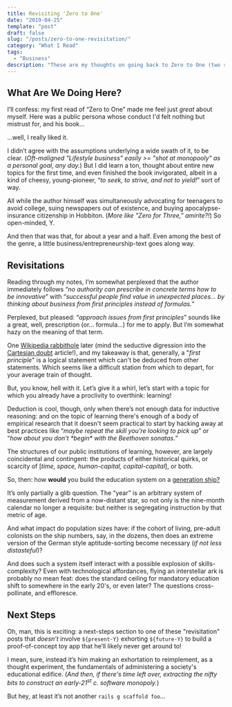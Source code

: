 ```yaml
---
title: Revisiting 'Zero to One'
date: "2019-04-25"
template: "post"
draft: false
slug: "/posts/zero-to-one-revisitation/"
category: "What I Read"
tags:
  - "Business"
description: "These are my thoughts on going back to Zero to One (two startups and one innovation lab down my personal Via Dolorosa.)"
---
```


## What Are We Doing Here?

I’ll confess: my first read of “Zero to One” made me feel just _great_ about myself. Here was a public persona whose conduct I'd felt nothing but mistrust for, and his book... 

...well, I really liked it. 

I didn’t agree with the assumptions underlying a wide swath of it, to be clear. (_Oft-maligned "Lifestyle business" easily >= "shot at monopooly" as a personal goal, any day._) But I did learn a ton, thought about entire new topics for the first time, and even finished the book invigorated, albeit in a kind of cheesy, young-pioneer, “_to seek, to strive, and not to yield!_” sort of way.

All while the author himself was simultaneously advocating for teenagers to avoid college, suing newspapers out of existence, and buying apocalypse-insurance citizenship in Hobbiton. (_More like "Zero for Three," amirite?!_) So open-minded, Y.

And then that was that, for about a year and a half. Even among the best of the genre, a little business/entrepreneurship-text goes along way.

## Revisitations

Reading through my notes, I’m somewhat perplexed that the author immediately follows “_no authority can prescribe in concrete terms how to be innovative_” with “_successful people find value in unexpected places... by thinking about business from first principles instead of formulas._” 

Perplexed, but pleased: “_approach issues from first principles_” sounds like a great, well, prescription (or... formula...) for me to apply. But I’m somewhat hazy on the meaning of that term. 

One [Wikipedia rabbithole](https://en.wikipedia.org/wiki/First_principle) later (mind the seductive digression into the [Cartesian doubt](https://en.wikipedia.org/wiki/Cartesian_doubt) article!), and my takeaway is that, generally, a "_first principle_" is a logical statement which can't be deduced from other statements. Which seems like a difficult station from which to depart, for your average train of thought.

But, you know, hell with it. Let’s give it a whirl, let’s start with a topic for which you already have a proclivity to overthink: learning! 

Deduction is cool, though, only when there’s not enough data for inductive reasoning: and on the topic of learning there's enough of a body of empirical research that it doesn't seem practical to start by hacking away at best practices like “_maybe repeat the skill you’re looking to pick up_” or “_how about you don’t \*begin\* with the Beethoven sonatas._” 

The structures of our public institutions of learning, however, are largely coincidental and contingent: the products of either historical quirks, or scarcity of [_time, space, human-capital, capital-capital_], or both.

So, then: how **would** you build the education system on a [generation ship?](https://en.wikipedia.org/wiki/Generation_ship)

It’s only partially a glib question. The “year” is an arbitrary system of measurement derived from a now-distant star, so not only is the nine-month calendar no longer a requisite: but neither is segregating instruction by that metric of age.

And what impact do population sizes have: if the cohort of living, pre-adult colonists on the ship numbers, say, in the dozens, then does an extreme version of the German style aptitude-sorting become necessary (_if not less distasteful_)?

And does such a system itself interact with a possible explosion of skills-complexity? Even with technological affordances, flying an interstellar ark is probably no mean feat: does the standard ceiling for mandatory education shift to somewhere in the early 20's, or even later? The questions cross-pollinate, and effloresce.

## Next Steps

Oh, man, this is exciting: a next-steps section to one of these "revisitation" posts that _doesn’t_ involve `${present-Y}` exhorting `${future-Y}` to build a proof-of-concept toy app that he’ll likely never get around to!

I mean, sure, instead it’s him making an exhortation to reimplement, as a thought experiment, the fundamentals of administering a society's educational edifice. (_And then, if there's time left over, extracting the nifty bits to construct an early-21<sup>st</sup> c. software monopoly._)

But hey, at least it’s not another `rails g scaffold foo`...
